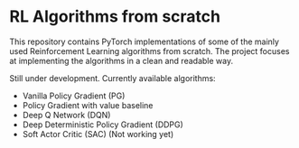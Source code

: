 # RL Algorithms from scratch
This repository contains PyTorch implementations of some of the mainly used Reinforcement Learning algorithms from scratch. The project focuses at implementing the algorithms in a clean and readable way.

Still under development. Currently available algorithms:
* Vanilla Policy Gradient (PG)
* Policy Gradient with value baseline
* Deep Q Network (DQN)
* Deep Deterministic Policy Gradient (DDPG)
* Soft Actor Critic (SAC) (Not working yet)
